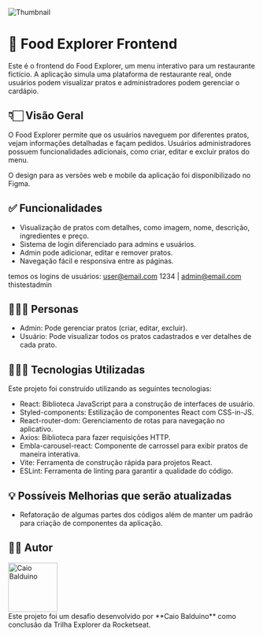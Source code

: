 ![Thumbnail](https://github.com/user-attachments/assets/5f5b4673-8e7c-48e8-a5fd-413c66f15ad8)

# 🚀 Food Explorer Frontend

Este é o frontend do Food Explorer, um menu interativo para um restaurante fictício. A aplicação simula uma plataforma de restaurante real, onde usuários podem visualizar pratos e administradores podem gerenciar o cardápio.

## 👇🏻 Visão Geral

O Food Explorer permite que os usuários naveguem por diferentes pratos, vejam informações detalhadas e façam pedidos. Usuários administradores possuem funcionalidades adicionais, como criar, editar e excluir pratos do menu.

O design para as versões web e mobile da aplicação foi disponibilizado no Figma.

## ✅ Funcionalidades

- Visualização de pratos com detalhes, como imagem, nome, descrição, ingredientes e preço.
- Sistema de login diferenciado para admins e usuários.
- Admin pode adicionar, editar e remover pratos.
- Navegação fácil e responsiva entre as páginas.

temos os logins de usuários: user@email.com 1234 | admin@email.com thistestadmin

## 👨🏻‍💼 Personas

- Admin: Pode gerenciar pratos (criar, editar, excluir).
- Usuário: Pode visualizar todos os pratos cadastrados e ver detalhes de cada prato.

## 👨🏻‍💻 Tecnologias Utilizadas
Este projeto foi construído utilizando as seguintes tecnologias:

- React: Biblioteca JavaScript para a construção de interfaces de usuário.
- Styled-components: Estilização de componentes React com CSS-in-JS.
- React-router-dom: Gerenciamento de rotas para navegação no aplicativo.
- Axios: Biblioteca para fazer requisições HTTP.
- Embla-carousel-react: Componente de carrossel para exibir pratos de maneira interativa.
- Vite: Ferramenta de construção rápida para projetos React.
- ESLint: Ferramenta de linting para garantir a qualidade do código.


## 💡 Possíveis Melhorias que serão atualizadas

- Refatoração de algumas partes dos códigos além de manter um padrão para criação de componentes da aplicação.

## 🧑‍🚀 Autor

<a href="https://github.com/Caiobaldudev">
  <img src="https://github.com/Caiobaldudev.png" alt="Caio Balduino" width="100">
</a> 
<br/>
Este projeto foi um desafio desenvolvido por **Caio Balduino** como conclusão da Trilha Explorer da Rocketseat. <br/>